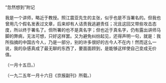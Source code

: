 “忽然想到”附记

  

我是一个讲师，略近于教授。照江震亚先生的主张，似乎也是不当署名的。但我也曾用几个假名发表过文章，后来却有人诘责我逃避责任；况且这回又带些攻击态度，所以终于署名了。但所署的也不是真名字；但也近于真名字，仍有露出讲师马脚的弊病，无法可想，只好这样罢。又为避免纠纷起见，还得声明一句，就是：我所指摘的中国古今人，乃是一部分，别的许多很好的古今人不在内！然而这么一说，我的杂感真成了最无聊的东西了，要面面顾到，是能够这样使自己变成无价值。

  

（一月十五日。）

（一九二五年一月十六日《京报副刊》所载。）